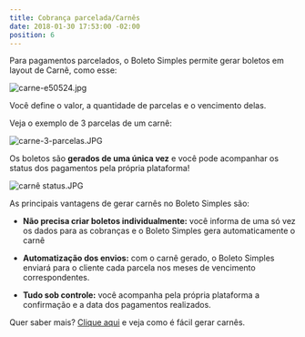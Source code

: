 ```yaml
---
title: Cobrança parcelada/Carnês
date: 2018-01-30 17:53:00 -02:00
position: 6
---
```


Para pagamentos parcelados, o Boleto Simples permite gerar boletos em layout de Carnê, como esse:

![carne-e50524.jpg](/uploads/carne-e50524.jpg)

Você define o valor, a quantidade de parcelas e o vencimento delas.

Veja o exemplo de 3 parcelas de um carnê:

![carne-3-parcelas.JPG](/uploads/carne-3-parcelas.JPG)

Os boletos são **gerados de uma única vez** e você pode acompanhar os status dos pagamentos pela própria plataforma!

![carnê status.JPG](/uploads/carn%C3%AA%20status.JPG)

As principais vantagens de gerar carnês no Boleto Simples são:

* **Não precisa criar boletos individualmente:** você informa de uma só vez os dados para as cobranças e o Boleto Simples gera automaticamente o carnê

* **Automatização dos envios:** com o carnê gerado, o Boleto Simples enviará para o cliente cada parcela nos meses de vencimento correspondentes.

* **Tudo sob controle:** você acompanha pela própria plataforma a confirmação e a data dos pagamentos realizados.

Quer saber mais? [Clique aqui](https://boletosimples.zendesk.com/hc/pt-br/articles/115001009414-Como-gerar-um-Carn%C3%AA) e veja como é fácil gerar carnês.